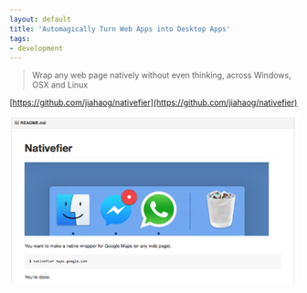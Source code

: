 ```yaml
---
layout: default
title: 'Automagically Turn Web Apps into Desktop Apps'
tags:
- development
---
```


> Wrap any web page natively without even thinking, across Windows, OSX and Linux

[https://github.com/jiahaog/nativefier](https://github.com/jiahaog/nativefier)

![Nativefier](/images/posts/nativefier.png)